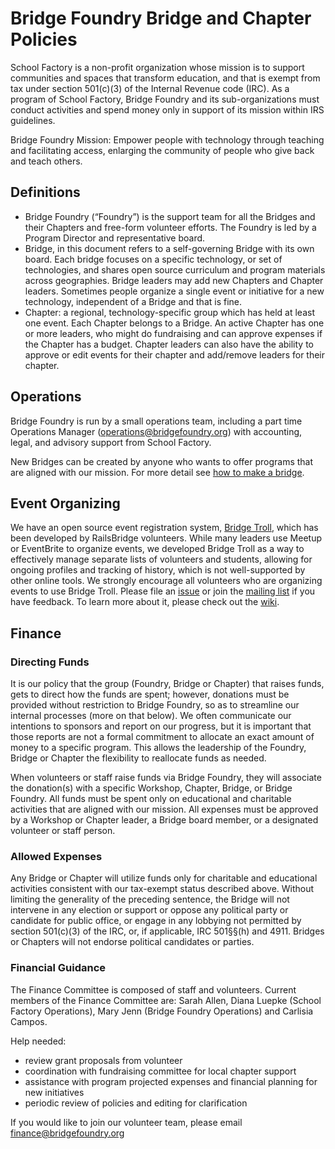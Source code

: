 # Bridge Foundry Bridge and Chapter Policies

School Factory is a non-profit organization whose mission is to support communities and spaces that transform education, and that is exempt from tax under section 501(c)(3) of the Internal Revenue code (IRC). As a program of School Factory, Bridge Foundry and its sub-organizations must conduct activities and spend money only in support of its mission within IRS guidelines.

Bridge Foundry Mission: Empower people with technology through teaching and facilitating access, enlarging the community of people who give back and teach others.

## Definitions
* Bridge Foundry (“Foundry”) is the support team for all the Bridges and their Chapters and free-form volunteer efforts.  The Foundry is led by a Program Director and representative board.
* Bridge, in this document refers to a self-governing Bridge with its own board.  Each bridge focuses on a specific technology, or set of technologies, and shares open source curriculum and program materials across geographies. Bridge leaders may add new Chapters and Chapter leaders. Sometimes people organize a single event or initiative for a new technology, independent of a Bridge and that is fine.
* Chapter: a regional, technology-specific group which has held at least one event.  Each Chapter belongs to a Bridge.  An active Chapter has one or more leaders, who might do fundraising and can approve expenses if the Chapter has a budget. Chapter leaders can also have the ability to approve or edit events for their chapter and add/remove leaders for their chapter.

## Operations

Bridge Foundry is run by a small operations team, including a part time Operations Manager (operations@bridgefoundry.org) with accounting, legal, and advisory support from School Factory.

New Bridges can be created by anyone who wants to offer programs that are aligned with our mission.  For more detail see [how to make a bridge](http://bridgefoundry.org/doc/bridge-building.html).

## Event Organizing

We have an open source event registration system, [Bridge Troll](https://www.bridgetroll.org/), which has been developed by RailsBridge volunteers. While many leaders use Meetup or EventBrite to organize events, we developed Bridge Troll as a way to effectively manage separate lists of volunteers and students, allowing for ongoing profiles and tracking of history, which is not well-supported by other online tools.  We strongly encourage all volunteers who are organizing events to use Bridge Troll.  Please file an [issue](https://github.com/railsbridge/bridge_troll/issues) or join the [mailing list](https://groups.google.com/forum/#!forum/bridge-troll) if you have feedback.  To learn more about it, please check out the [wiki](https://github.com/railsbridge/bridge_troll/wiki).


## Finance
### Directing Funds
It is our policy that the group (Foundry, Bridge or Chapter) that raises funds, gets to direct how the funds are spent; however, donations must be provided without restriction to Bridge Foundry, so as to streamline our internal processes (more on that below). We often communicate our intentions to sponsors and report on our progress, but it is important that those reports are not a formal commitment to allocate an exact amount of money to a specific program.  This allows the leadership of the Foundry, Bridge or Chapter the flexibility to reallocate funds as needed.

When volunteers or staff raise funds via Bridge Foundry, they will associate the donation(s) with a specific Workshop, Chapter, Bridge, or Bridge Foundry.  All funds must be spent only on educational and charitable activities that are aligned with our mission. All expenses must be approved by a Workshop or Chapter leader, a Bridge board member, or a designated volunteer or staff person.  

### Allowed Expenses
Any Bridge or Chapter will utilize funds only for charitable and educational activities consistent with our tax-exempt status described above. Without limiting the generality of the preceding sentence, the Bridge will not intervene in any election or support or oppose any political party or candidate for public office, or engage in any lobbying not permitted by section 501(c)(3) of the IRC, or, if applicable, IRC 501§§(h) and 4911. Bridges or Chapters will not endorse political candidates or parties.

### Financial Guidance
The Finance Committee is composed of staff and volunteers.  Current members of the Finance Committee are: Sarah Allen,
Diana Luepke (School Factory Operations), Mary Jenn (Bridge Foundry Operations) and Carlisia Campos.

Help needed:

* review grant proposals from volunteer
* coordination with fundraising committee for local chapter support
* assistance with program projected expenses and financial planning for new initiatives
* periodic review of policies and editing for clarification

If you would like to join our volunteer team, please email finance@bridgefoundry.org

